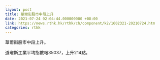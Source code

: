 ```yaml
---
layout: post
title: 華爾街股市中段上升
date: 2021-07-24 02:04:44.000000000 +08:00
link: https://news.rthk.hk/rthk/ch/component/k2/1602321-20210724.htm
categories: rthk
---
```


華爾街股市中段上升。

道瓊斯工業平均指數報35037，上升214點。
